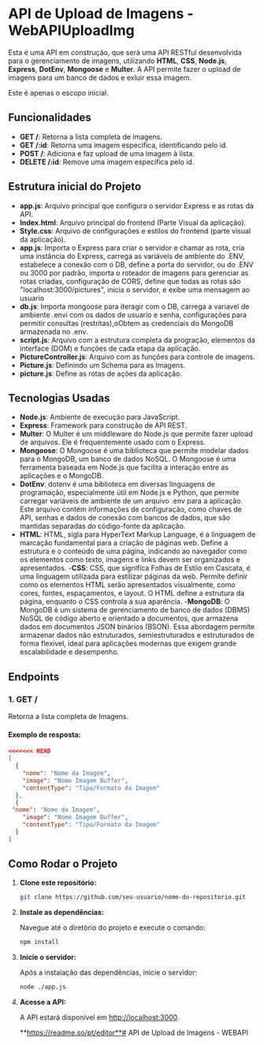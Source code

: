 # API de Upload de Imagens - WebAPIUploadImg

Esta é uma API em construção, que será uma API RESTful desenvolvida para o gerenciamento de imagens, utilizando **HTML**, **CSS**, **Node.js**, **Express**, **DotEnv**, **Mongoose** e **Multer**. A API permite fazer o upload de imagens para um banco de dados e exluir essa imagem.

Este é apenas o escopo inicial.

## Funcionalidades

- **GET /**: Retorna a lista completa de imagens.
- **GET /:id**: Retorna uma imagem especifica, identificando pelo id.
- **POST /**: Adiciona e faz upload de uma imagem à lista.
- **DELETE /:id**: Remove uma imagem específica pelo id.

## Estrutura inicial do Projeto

- **app.js**: Arquivo principal que configura o servidor Express e as rotas da API.
- **Index.html**: Arquivo principal do frontend (Parte Visual da aplicação).
- **Style.css**: Arquivo de configurações e estilos do frontend (parte visual da aplicação).
- **app.js**: Importa o Express para criar o servidor e chamar as rota, cria uma instância do Express, carrega as variáveis de ambiente do .ENV, estabelece a conexão com o DB, define a porta do servidor, ou do .ENV ou 3000 por padrão, importa o roteador de imagens para gerenciar as rotas criadas, configuração de CORS, define que todas as rotas são "localhost:3000/pictures", inicia o servidor, e exibe uma mensagem ao usuario
- **db.js**: Importa mongoose para iteragir com o DB, carrega a variavel de ambiente .envi com os dados de usuario e senha, configurações para permitir consultas (restritas),oObtem as credenciais do MongoDB armazenada no .env.
- **script.js**: Arquivo com a estrutura completa da progração, elementos da interface (DOM) e funções de cada etapa da aplicação.
- **PictureController.js**: Arquivo com as funções para controle de imagens.
- **Picture.js**: Definindo um Schema para as Imagens.
- **picture.js**: Define as rotas de ações da aplicação.


## Tecnologias Usadas

- **Node.js**: Ambiente de execução para JavaScript.
- **Express**: Framework para construção de API REST.
- **Multer**: O Multer é um middleware do Node.js que permite fazer upload de arquivos. Ele é frequentemente usado com o Express. 
- **Mongoose**: O Mongoose é uma biblioteca que permite modelar dados para o MongoDB, um banco de dados NoSQL. O Mongoose é uma ferramenta baseada em Node.js que facilita a interação entre as aplicações e o MongoDB. 
- **DotEnv**: dotenv é uma biblioteca em diversas linguagens de programação, especialmente útil em Node.js e Python, que permite carregar variáveis de ambiente de um arquivo .env para a aplicação. Este arquivo contém informações de configuração, como chaves de API, senhas e dados de conexão com bancos de dados, que são mantidas separadas do código-fonte da aplicação. 
- **HTML**: HTML, sigla para HyperText Markup Language, é a linguagem de marcação fundamental para a criação de páginas web. Define a estrutura e o conteúdo de uma página, indicando ao navegador como os elementos como texto, imagens e links devem ser organizados e apresentados. 
-**CSS**: CSS, que significa Folhas de Estilo em Cascata, é uma linguagem utilizada para estilizar páginas da web. Permite definir como os elementos HTML serão apresentados visualmente, como cores, fontes, espaçamentos, e layout. O HTML define a estrutura da página, enquanto o CSS controla a sua aparência. 
-**MongoDB**: O MongoDB é um sistema de gerenciamento de banco de dados (DBMS) NoSQL de código aberto e orientado a documentos, que armazena dados em documentos JSON binários (BSON). Essa abordagem permite armazenar dados não estruturados, semiestruturados e estruturados de forma flexível, ideal para aplicações modernas que exigem grande escalabilidade e desempenho. 

## Endpoints

### 1. **GET /**

Retorna a lista completa de Imagens.

#### Exemplo de resposta:

```json
<<<<<<< HEAD
[
  {
    "nome": "Nome da Imagem",
    "image": "Nome Imagem Buffer",
    "contentType": "Tipo/Formato da Imagem"
  },
  {
 "nome": "Nome da Imagem",
    "image": "Nome Imagem Buffer",
    "contentType": "Tipo/Formato da Imagem"
  }
]

```

## Como Rodar o Projeto

1. **Clone este repositório:**

    ```bash
    git clone https://github.com/seu-usuario/nome-do-repositorio.git
    ```
2. **Instale as dependências:**

    Navegue até o diretório do projeto e execute o comando:

    ```bash
    npm install
    ```

3. **Inicie o servidor:**

    Após a instalação das dependências, inicie o servidor:

    ```bash
    node ./app.js
    ```

4. **Acesse a API:**

    A API estará disponível em [http://localhost:3000](http://localhost:3000).

    **https://readme.so/pt/editor**# API de Upload de Imagens - WEBAPI



